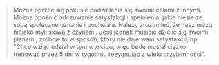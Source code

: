 > Można oprzeć się pokusie podzielenia się swoimi celami z innymi. Można opóźnić odczuwanie satysfakcji i spełnienia, jakie niesie ze sobą społeczne uznanie i pochwała. Należy zrozumieć, że nasz mózg niejako myli słowa z czynami. Jeśli jednak musicie dzielić się swoimi planami, zróbcie to w sposób, który nie daje wam satysfakcji, np. "Chcę wziąć udział w tym wyścigu, więc będę musiał ciężko trenować przez 5 dni w tygodniu rezygnując z wielu przyjemności".
> 
